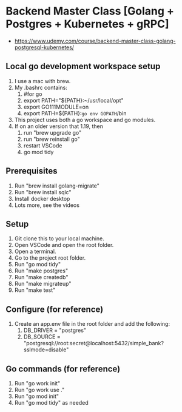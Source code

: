 # Backend Master Class [Golang + Postgres + Kubernetes + gRPC]

* https://www.udemy.com/course/backend-master-class-golang-postgresql-kubernetes/

## Local go development workspace setup
1. I use a mac with brew.
1. My .bashrc contains:
    1. #for go
    1. export PATH="${PATH}:~/usr/local/opt"
    1. export GO111MODULE=on
    1. export PATH=${PATH}:`go env GOPATH`/bin
1. This project uses both a go workspace and go modules.
1. If on an older version that 1.19, then
    1. run "brew upgrade go"
    1. run "brew reinstall go"
    1. restart VSCode
    1. go mod tidy

## Prerequisites
1. Run "brew install golang-migrate"
1. Run "brew install sqlc"
1. Install docker desktop
1. Lots more, see the videos

## Setup
1. Git clone this to your local machine.
1. Open VSCode and open the root folder.
1. Open a terminal.
1. Go to the project root folder.
1. Run "go mod tidy"
1. Run "make postgres"
1. Run "make createdb"
1. Run "make migrateup"
1. Run "make test"

## Configure (for reference)
1. Create an app.env file in the root folder and add the following:
    1.  DB_DRIVER = "postgres"
    1.  DB_SOURCE = "postgresql://root:secret@localhost:5432/simple_bank?sslmode=disable"

## Go commands (for reference)
1. Run "go work init"
1. Run "go work use ."
1. Run "go mod init"
1. Run "go mod tidy" as needed